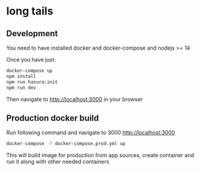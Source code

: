 # long tails

## Development

You need to have installed docker and docker-compose and nodejs >= 14

Once you have just:

```bash
docker-compose up
npm install
npm run hasura:init
npm run dev
```

Then navigate to [http://localhost:3000](http://localhost:3000) in your browser

## Production docker build

Run following command and navigate to 3000 [http://localhost:3000](http://localhost:3000)

```bash
docker-compose -f docker-compose.prod.yml up
```

This will build image for production from app sources, create container and run it along with other needed containers